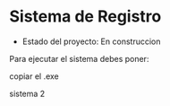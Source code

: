 <h1>Sistema de Registro</h1>

- Estado del proyecto: En construccion

Para ejecutar el sistema debes poner:

copiar el .exe

sistema 2
